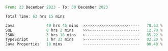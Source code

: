 <!--<div align=center><img src="https://leetcard.jacoblin.cool/CalvinWan0101"></div>-->

<!--START_SECTION:waka-->

```rust
From: 23 December 2023 - To: 30 December 2023

Total Time: 63 hrs 15 mins

Java              49 hrs 45 mins  >>>>>>>>>>>>>>>>>>>>-----   78.63 %
SQL               8 hrs 2 mins    >>>----------------------   12.70 %
JSON              3 hrs 18 mins   >------------------------   05.22 %
TypeScript        1 hr 23 mins    >------------------------   02.20 %
Java Properties   18 mins         -------------------------   00.48 %
```

<!--END_SECTION:waka-->
